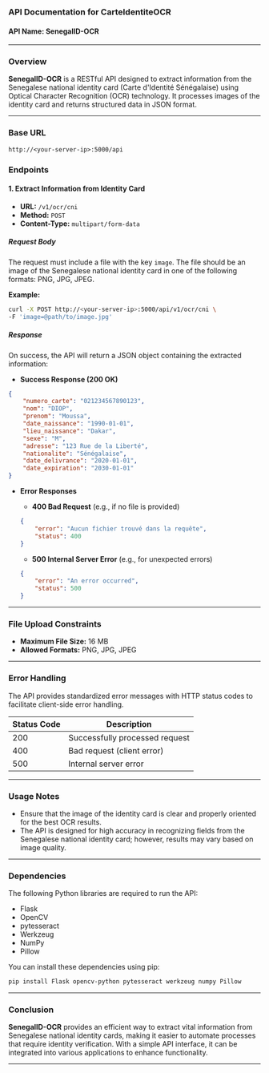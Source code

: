### API Documentation for CarteIdentiteOCR

#### API Name: **SenegalID-OCR**

---

### Overview

**SenegalID-OCR** is a RESTful API designed to extract information from the Senegalese national identity card (Carte d'Identité Sénégalaise) using Optical Character Recognition (OCR) technology. It processes images of the identity card and returns structured data in JSON format.

---

### Base URL

```
http://<your-server-ip>:5000/api
```

### Endpoints

#### 1. **Extract Information from Identity Card**

- **URL:** `/v1/ocr/cni`
- **Method:** `POST`
- **Content-Type:** `multipart/form-data`

##### Request Body

The request must include a file with the key `image`. The file should be an image of the Senegalese national identity card in one of the following formats: PNG, JPG, JPEG.

**Example:**

```bash
curl -X POST http://<your-server-ip>:5000/api/v1/ocr/cni \
-F 'image=@path/to/image.jpg'
```

##### Response

On success, the API will return a JSON object containing the extracted information:

- **Success Response (200 OK)**

```json
{
    "numero_carte": "021234567890123",
    "nom": "DIOP",
    "prenom": "Moussa",
    "date_naissance": "1990-01-01",
    "lieu_naissance": "Dakar",
    "sexe": "M",
    "adresse": "123 Rue de la Liberté",
    "nationalite": "Sénégalaise",
    "date_delivrance": "2020-01-01",
    "date_expiration": "2030-01-01"
}
```

- **Error Responses**

  - **400 Bad Request** (e.g., if no file is provided)

  ```json
  {
      "error": "Aucun fichier trouvé dans la requête",
      "status": 400
  }
  ```

  - **500 Internal Server Error** (e.g., for unexpected errors)

  ```json
  {
      "error": "An error occurred",
      "status": 500
  }
  ```

---

### File Upload Constraints

- **Maximum File Size:** 16 MB
- **Allowed Formats:** PNG, JPG, JPEG

---

### Error Handling

The API provides standardized error messages with HTTP status codes to facilitate client-side error handling.

| Status Code | Description                      |
|-------------|----------------------------------|
| 200         | Successfully processed request   |
| 400         | Bad request (client error)       |
| 500         | Internal server error            |

---

### Usage Notes

- Ensure that the image of the identity card is clear and properly oriented for the best OCR results.
- The API is designed for high accuracy in recognizing fields from the Senegalese national identity card; however, results may vary based on image quality.

---

### Dependencies

The following Python libraries are required to run the API:

- Flask
- OpenCV
- pytesseract
- Werkzeug
- NumPy
- Pillow

You can install these dependencies using pip:

```bash
pip install Flask opencv-python pytesseract werkzeug numpy Pillow
```

---

### Conclusion

**SenegalID-OCR** provides an efficient way to extract vital information from Senegalese national identity cards, making it easier to automate processes that require identity verification. With a simple API interface, it can be integrated into various applications to enhance functionality.

---
